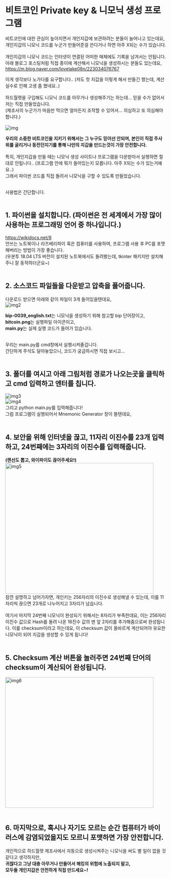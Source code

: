 # 비트코인 Private key & 니모닉 생성 프로그램

비트코인에 대한 관심이 높아지면서 개인지갑에 보관하려는 분들이 늘어나고 있는데요,<br/>
개인지갑의 니모닉 코드를 누군가 만들어준걸 쓴다거나 하면 아주 X되는 수가 있습니다.<br/><br/>
개인지갑의 니모닉 코드는 인터넷이 연결된 어떠한 매체에도 기록을 남겨서는 안됩니다.<br/>
아래 블로그 포스팅처럼 직접 종이에 계산해서 니모닉을 생성하시는 분들도 있는데요,<br/>
https://m.blog.naver.com/lovelake08n/223034076767<br/>

이게 생각보다 노가다를 요구합니다.. (저도 첫 지갑을 이렇게 해서 만들긴 했는데, 계산 실수로 인해 고생 좀 했네요..)<br/><br/>
하드월렛을 구입해도 니모닉 코드를 아무거나 생성해주기는 하는데... 믿을 수가 없어서 저는 직접 만들었습니다.<br/>
(제조사의 누군가가 마음만 먹으면 얼마든지 조작할 수 있어서... 의심하고 또 의심해야 합니다.)<br/><br/>
![img](https://img1.daumcdn.net/thumb/R1280x0/?scode=mtistory2&fname=https%3A%2F%2Fblog.kakaocdn.net%2Fdn%2Fbrj3mp%2FbtsGeus3ajr%2FInV7PK6nECJzHNbG5SBvf1%2Fimg.png)<br/>

**우리의 소중한 비트코인을 지키기 위해서는 그 누구도 믿어선 안되며, 본인이 직접 주사위를 굴리거나 동전던지기를 통해 나만의 지갑을 만드는것이 가장 안전합니다.<br/><br/>**
특히, 개인지갑을 만들 때는 니모닉 생성 사이트나 프로그램을 다운받아서 실행하면 절대로 안됩니다.. (프로그램 안에 뭐가 들어있는지 모릅니다. 아주 X되는 수가 있는거예요..)<br/>
그래서 파이썬 코드를 직접 돌려서 니모닉을 구할 수 있도록 만들었습니다.<br/><br/>

사용법은 간단합니다.<br/><br/>

## 1. 파이썬을 설치합니다. (파이썬은 전 세계에서 가장 많이 사용하는 프로그래밍 언어 중 하나입니다.)<br/> ##
https://wikidocs.net/8<br/>
안쓰는 노트북이나 라즈베리파이 혹은 컴퓨터를 사용하여, 프로그램 사용 후 PC를 포맷해버리는 방법이 가장 좋습니다.<br/>
(우분투 18.04 LTS 버전이 설치된 노트북에서도 돌려봤는데, tkinter 패키지만 설치해주니 잘 동작하더군요~)<br/><br/>

## 2. 소스코드 파일들을 다운받고 압축을 풀어줍니다.<br/> ##
다운로드 받으면 아래와 같이 파일이 3개 들어있을텐데요,<br/>
![img2](https://img1.daumcdn.net/thumb/R1280x0/?scode=mtistory2&fname=https%3A%2F%2Fblog.kakaocdn.net%2Fdn%2FZ5Iyw%2FbtsGeJ4yzoH%2FdLuNbQDShbDhhEMJxs7p31%2Fimg.png)<br/>

**bip-0039_english.txt**는 니모닉을 생성하기 위해 참고할 bip 단어장이고,<br/>
**bitcoin.png**는 실행파일 아이콘이고,<br/>
**main.py**는 실제 실행 코드가 들어가 있습니다.<br/><br/>

우리는 main.py를 cmd창에서 실행시켜줄겁니다.<br/>
간단하게 주석도 달아놓았으니, 코드가 궁금하시면 직접 보시고...<br/><br/>

## 3. 폴더를 여시고 아래 그림처럼 경로가 나오는곳을 클릭하고 cmd 입력하고 엔터를 칩니다.</br> ##
![img3](https://img1.daumcdn.net/thumb/R1280x0/?scode=mtistory2&fname=https%3A%2F%2Fblog.kakaocdn.net%2Fdn%2FuW6bx%2FbtsF2FIY7no%2F668A1Z9FshuwaoeVlEKzck%2Fimg.png)<br/>
![img4](https://img1.daumcdn.net/thumb/R1280x0/?scode=mtistory2&fname=https%3A%2F%2Fblog.kakaocdn.net%2Fdn%2F2bsyR%2FbtsGf9IflV5%2Fu4pQWYnn0461IuAKxUAiJ0%2Fimg.png)<br/>
그리고 python main.py를 입력해줍니다!<br/>
그럼 프로그램이 실행되어서 Mnemonic Generator 창이 뜰텐데요,<br/><br/>

## 4. 보안을 위해 인터넷을 끊고, 11자리 이진수를 23개 입력하고, 24번째에는 3자리의 이진수를 입력해줍니다.<br/> ##
**(랜선도 뽑고, 와이파이도 끊어주세요!)**<br/>
<img src="https://img1.daumcdn.net/thumb/R1280x0/?scode=mtistory2&fname=https%3A%2F%2Fblog.kakaocdn.net%2Fdn%2Fb4Ucne%2FbtsGd7EYQWq%2FkAbB54xWd5gkBvowOaKBf0%2Fimg.png" alt="img5" width="464" height="409"><br/>
잠깐 설명하고 넘어가자면, 개인키는 256자리의 이진수로 생성해낼 수 있는데, 이를 11자리씩 끊으면 23개로 나누어지고 3자리가 남습니다.<br/><br/>
여기서 마지막 24번째 니모닉이 완성되기 위해서는 8자리가 부족한데요, 이는 256자리 이진수 값으로 Hash를 돌려 나온 16진수 값의 맨 앞 2자리를 추가해줌으로써 완성됩니다. 이를 checksum이라고 하는데요, 이 checksum 값이 올바르게 계산되어야 유요한 니모닉이 되어 지갑을 생성할 수 있게 됩니다!<br/><br/>

## 5. Checksum 계산 버튼을 눌러주면 24번째 단어의 checksum이 계산되어 완성됩니다.<br/> ##
<img src="https://img1.daumcdn.net/thumb/R1280x0/?scode=mtistory2&fname=https%3A%2F%2Fblog.kakaocdn.net%2Fdn%2FbG8weX%2FbtsGewxEYKq%2F9To98oPR0fvjBieREEMbL1%2Fimg.png" alt="img6" width="464" height="409"><br/><br/>

## 6. 마지막으로, 혹시나 자기도 모르는 순간 컴퓨터가 바이러스에 감염되었을지도 모르니 포맷하면 가장 안전합니다.<br/> ##

개인적으로 하드월렛 제조사에서 자동으로 생성시켜주는 니모닉을 써도 별 일이 없을 것 같다고 생각하지만,<br/>
**귀찮다고 그냥 대충 아무거나 만들어서 해킹의 위험에 노출되지 말고,<br/>**
**모두들 개인지갑은 안전하게 직접 만드세요~!<br/>**
<br/><br/>

